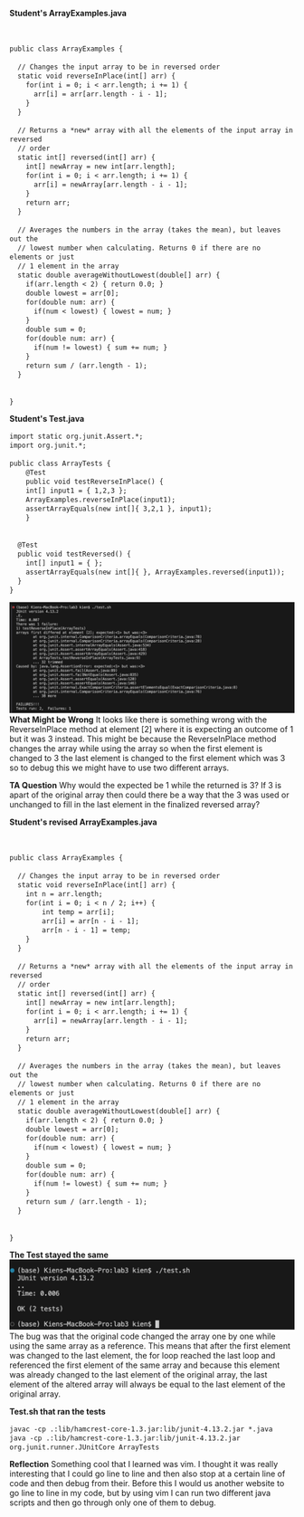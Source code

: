**Student's ArrayExamples.java**
```


public class ArrayExamples {

  // Changes the input array to be in reversed order
  static void reverseInPlace(int[] arr) {
    for(int i = 0; i < arr.length; i += 1) {
      arr[i] = arr[arr.length - i - 1];
    }
  }

  // Returns a *new* array with all the elements of the input array in reversed
  // order
  static int[] reversed(int[] arr) {
    int[] newArray = new int[arr.length];
    for(int i = 0; i < arr.length; i += 1) {
      arr[i] = newArray[arr.length - i - 1];
    }
    return arr;
  }

  // Averages the numbers in the array (takes the mean), but leaves out the
  // lowest number when calculating. Returns 0 if there are no elements or just
  // 1 element in the array
  static double averageWithoutLowest(double[] arr) {
    if(arr.length < 2) { return 0.0; }
    double lowest = arr[0];
    for(double num: arr) {
      if(num < lowest) { lowest = num; }
    }
    double sum = 0;
    for(double num: arr) {
      if(num != lowest) { sum += num; }
    }
    return sum / (arr.length - 1);
  }


}

```
**Student's Test.java**
```
import static org.junit.Assert.*;
import org.junit.*;

public class ArrayTests {
	@Test 
	public void testReverseInPlace() {
    int[] input1 = { 1,2,3 };
    ArrayExamples.reverseInPlace(input1);
    assertArrayEquals(new int[]{ 3,2,1 }, input1);
	}


  @Test
  public void testReversed() {
    int[] input1 = { };
    assertArrayEquals(new int[]{ }, ArrayExamples.reversed(input1));
  }
}
```
![Image](Lab5-1.png)
**What Might be Wrong**
It looks like there is something wrong with the ReverseInPlace method at element [2] where it is expecting an outcome of 1 but it was 3 instead. This might be because  the ReverseInPlace method changes the array while using the array so when the first element is changed to 3 the last element is changed to the first element which was 3 so to debug this we might have to use two different arrays.

**TA Question**
Why would the expected be 1 while the returned is 3? If 3 is apart of the original array then could there be a way that the 3 was used or unchanged to fill in the last element in the finalized reversed array?

**Student's revised ArrayExamples.java**
```


public class ArrayExamples {

  // Changes the input array to be in reversed order
  static void reverseInPlace(int[] arr) {
    int n = arr.length;
    for(int i = 0; i < n / 2; i++) {
        int temp = arr[i];
        arr[i] = arr[n - i - 1];
        arr[n - i - 1] = temp;
    }
  }

  // Returns a *new* array with all the elements of the input array in reversed
  // order
  static int[] reversed(int[] arr) {
    int[] newArray = new int[arr.length];
    for(int i = 0; i < arr.length; i += 1) {
      arr[i] = newArray[arr.length - i - 1];
    }
    return arr;
  }

  // Averages the numbers in the array (takes the mean), but leaves out the
  // lowest number when calculating. Returns 0 if there are no elements or just
  // 1 element in the array
  static double averageWithoutLowest(double[] arr) {
    if(arr.length < 2) { return 0.0; }
    double lowest = arr[0];
    for(double num: arr) {
      if(num < lowest) { lowest = num; }
    }
    double sum = 0;
    for(double num: arr) {
      if(num != lowest) { sum += num; }
    }
    return sum / (arr.length - 1);
  }


}

```
**The Test stayed the same**
![Image](Lab5-2.png)
The bug was that the original code changed the array one by one while using the same array as a reference. This means that after the first element was changed to the last element, the for loop reached the last loop and referenced the first element of the same array and because this element was already changed to the last element of the original array, the last element of the altered array will always be equal to the last element of the original array.

**Test.sh that ran the tests**
```
javac -cp .:lib/hamcrest-core-1.3.jar:lib/junit-4.13.2.jar *.java
java -cp .:lib/hamcrest-core-1.3.jar:lib/junit-4.13.2.jar org.junit.runner.JUnitCore ArrayTests
```

**Reflection**
Something cool that I learned was vim. I thought it was really interesting that I could go line to line and then also stop at a certain line of code and then debug from their. Before this I would us another website to go line to line in my code, but by using vim I can run two different java scripts and then go through only one of them to debug.
